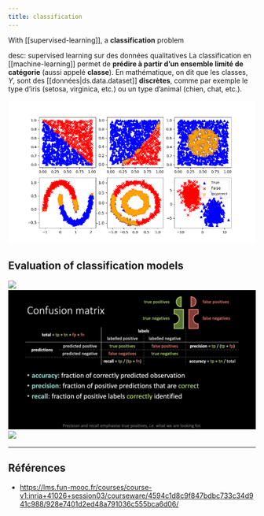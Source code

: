 ```yaml
---
title: classification
---
```


With [[supervised-learning]], a **classification** problem

desc: supervised learning sur des données qualitatives
La classification en [[machine-learning]] permet de **prédire à partir d’un
ensemble limité de catégorie** (aussi appelé **classe**). En mathématique, on
dit que les classes, $Y$, sont des [[données|ds.data.dataset]] **discrètes**,
comme par exemple le type d’iris (setosa, virginica, etc.) ou un type d’animal
(chien, chat, etc.).

![classification-scikit-learn](../assets/images/classification-ml.png)

## Evaluation of classification models

![](../assets/images/precision-recall.jfif.jfif)
![](../assets/images/confusion-matrix.jfif)
![](../assets/images/f-measure.jfif.jfif)

---

## Références

- https://lms.fun-mooc.fr/courses/course-v1:inria+41026+session03/courseware/4594c1d8c9f847bdbc733c34d941c988/928e7401d2ed48a791036c555bca6d06/
